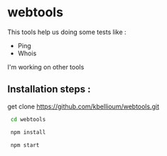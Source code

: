 # webtools

This tools help us doing some tests like :

 - Ping
 - Whois

 I'm working on other tools


Installation steps :
--------------------



get clone https://github.com/kbellioum/webtools.git
```bash
 cd webtools

 npm install

 npm start
```

